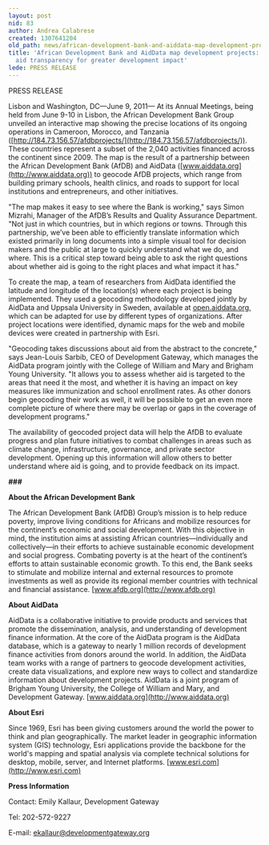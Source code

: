 ```yaml
---
layout: post
nid: 83
author: Andrea Calabrese
created: 1307641204
old_path: news/african-development-bank-and-aiddata-map-development-projects-increasing-aid-transparency-great
title: 'African Development Bank and AidData map development projects: Increasing
  aid transparency for greater development impact'
lede: PRESS RELEASE
---
```


PRESS RELEASE

Lisbon and Washington, DC—June 9, 2011— At its Annual Meetings, being held from June 9-10 in Lisbon, the African Development Bank Group unveiled an interactive map showing the precise locations of its ongoing operations in Cameroon, Morocco, and Tanzania ([http://184.73.156.57/afdbprojects/](http://184.73.156.57/afdbprojects/)). These countries represent a subset of the 2,040 activities financed across the continent since 2009. The map is the result of a partnership between the African Development Bank (AfDB) and AidData ([www.aiddata.org](http://www.aiddata.org)) to geocode AfDB projects, which range from building primary schools, health clinics, and roads to support for local institutions and entrepreneurs, and other initiatives.

"The map makes it easy to see where the Bank is working," says Simon Mizrahi, Manager of the AfDB’s Results and Quality Assurance Department. "Not just in which countries, but in which regions or towns. Through this partnership, we’ve been able to efficiently translate information which existed primarily in long documents into a simple visual tool for decision makers and the public at large to quickly understand what we do, and where. This is a critical step toward being able to ask the right questions about whether aid is going to the right places and what impact it has."

To create the map, a team of researchers from AidData identified the latitude and longitude of the location(s) where each project is being implemented. They used a geocoding methodology developed jointly by AidData and Uppsala University in Sweden, available at [open.aiddata.org](http://open.aiddata.org), which can be adapted for use by different types of organizations. After project locations were identified, dynamic maps for the web and mobile devices were created in partnership with Esri.

"Geocoding takes discussions about aid from the abstract to the concrete," says Jean-Louis Sarbib, CEO of Development Gateway, which manages the AidData program jointly with the College of William and Mary and Brigham Young University. "It allows you to assess whether aid is targeted to the areas that need it the most, and whether it is having an impact on key measures like immunization and school enrollment rates. As other donors begin geocoding their work as well, it will be possible to get an even more complete picture of where there may be overlap or gaps in the coverage of development programs."

The availability of geocoded project data will help the AfDB to evaluate progress and plan future initiatives to combat challenges in areas such as climate change, infrastructure, governance, and private sector development. Opening up this information will allow others to better understand where aid is going, and to provide feedback on its impact.

**\###**

**About the African Development Bank**

The African Development Bank (AfDB) Group’s mission is to help reduce poverty, improve living conditions for Africans and mobilize resources for the continent’s economic and social development. With this objective in mind, the institution aims at assisting African countries—individually and collectively—in their efforts to achieve sustainable economic development and social progress. Combating poverty is at the heart of the continent’s efforts to attain sustainable economic growth. To this end, the Bank seeks to stimulate and mobilize internal and external resources to promote investments as well as provide its regional member countries with technical and financial assistance. [www.afdb.org](http://www.afdb.org)

**About AidData**

AidData is a collaborative initiative to provide products and services that promote the dissemination, analysis, and understanding of development finance information. At the core of the AidData program is the AidData database, which is a gateway to nearly 1 million records of development finance activities from donors around the world. In addition, the AidData team works with a range of partners to geocode development activities, create data visualizations, and explore new ways to collect and standardize information about development projects. AidData is a joint program of Brigham Young University, the College of William and Mary, and Development Gateway. [www.aiddata.org](http://www.aiddata.org)

**About Esri**

Since 1969, Esri has been giving customers around the world the power to think and plan geographically. The market leader in geographic information system (GIS) technology, Esri applications provide the backbone for the world's mapping and spatial analysis via complete technical solutions for desktop, mobile, server, and Internet platforms. [www.esri.com](http://www.esri.com)

**Press Information**

Contact: Emily Kallaur, Development Gateway

Tel: 202-572-9227

E-mail: [ekallaur@developmentgateway.org](mailto:ekallaur@developmentgateway.org)
